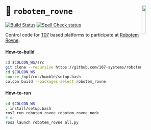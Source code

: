 <a href="https://107-systems.org/"><img align="right" src="https://raw.githubusercontent.com/107-systems/.github/main/logo/107-systems.png" width="15%"></a>
:floppy_disk: `robotem_rovne`
=============================
[![Build Status](https://github.com/107-systems/robotem_rovne/actions/workflows/ros2.yml/badge.svg)](https://github.com/107-systems/robotem_rovne/actions/workflows/ros2.yml)
[![Spell Check status](https://github.com/107-systems/robotem_rovne/actions/workflows/spell-check.yml/badge.svg)](https://github.com/107-systems/robotem_rovne/actions/workflows/spell-check.yml)

Control code for [T07](https://github.com/107-systems/T07) based platforms to participate at [Robotem Rovne](https://ok1kpi.cz/registrace-na-robotem-rovne-2023-zacina-2/).

#### How-to-build
```bash
cd $COLCON_WS/src
git clone --recursive https://github.com/107-systems/robotem_rovne
cd $COLCON_WS
source /opt/ros/humble/setup.bash
colcon build --packages-select robotem_rovne
```

#### How-to-run
```bash
cd $COLCON_WS
. install/setup.bash
ros2 run robotem_rovne robotem_rovne_node
# or
ros2 launch robotem_rovne all.py
```
